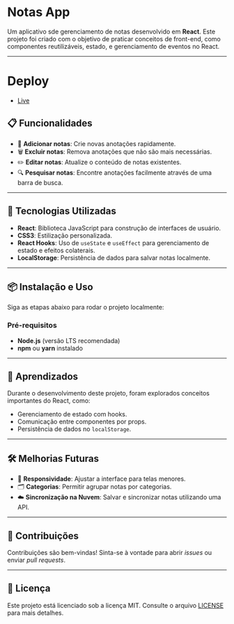 # **Notas App**

Um aplicativo sde gerenciamento de notas desenvolvido em **React**. Este projeto foi criado com o objetivo de praticar conceitos de front-end, como componentes reutilizáveis, estado, e gerenciamento de eventos no React.

---

# Deploy
- [Live]()


## **📋 Funcionalidades**

- 📌 **Adicionar notas**: Crie novas anotações rapidamente.
- 🗑️ **Excluir notas**: Remova anotações que não são mais necessárias.
- ✏️ **Editar notas**: Atualize o conteúdo de notas existentes.
- 🔍 **Pesquisar notas**: Encontre anotações facilmente através de uma barra de busca.

---

## **🚀 Tecnologias Utilizadas**

- **React**: Biblioteca JavaScript para construção de interfaces de usuário.
- **CSS3**: Estilização personalizada.
- **React Hooks**: Uso de `useState` e `useEffect` para gerenciamento de estado e efeitos colaterais.
- **LocalStorage**: Persistência de dados para salvar notas localmente.

---

## **📦 Instalação e Uso**

Siga as etapas abaixo para rodar o projeto localmente:

### **Pré-requisitos**
- **Node.js** (versão LTS recomendada)
- **npm** ou **yarn** instalado

---

## **📖 Aprendizados**

Durante o desenvolvimento deste projeto, foram explorados conceitos importantes do React, como:
- Gerenciamento de estado com hooks.
- Comunicação entre componentes por props.
- Persistência de dados no `localStorage`.

---

## **🛠️ Melhorias Futuras**

- 📱 **Responsividade**: Ajustar a interface para telas menores.
- 🗂️ **Categorias**: Permitir agrupar notas por categorias.
- ☁️ **Sincronização na Nuvem**: Salvar e sincronizar notas utilizando uma API.

---

## **🤝 Contribuições**

Contribuições são bem-vindas! Sinta-se à vontade para abrir *issues* ou enviar *pull requests*. 

---

## **📝 Licença**

Este projeto está licenciado sob a licença MIT. Consulte o arquivo [LICENSE](LICENSE) para mais detalhes.